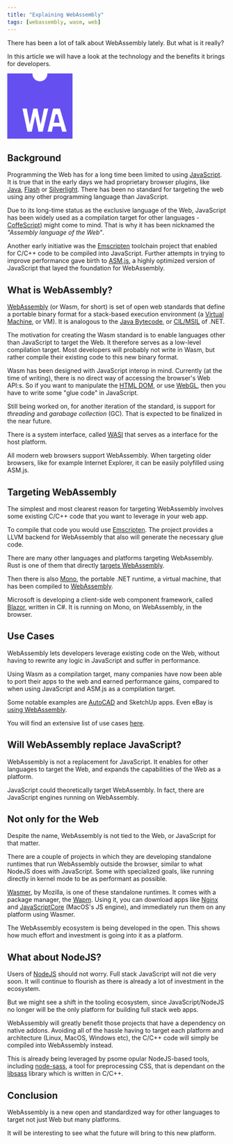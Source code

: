 ```yaml
---
title: "Explaining WebAssembly"
tags: [webassembly, wasm, web]
---
```


There has been a lot of talk about WebAssembly lately. But what is it really?

In this article we will have a look at the technology and the benefits it brings for developers.

<img src="https://github.com/robertsundstrom/blog/blob/master/assets/wasm_logo.png?raw=true" alt="WebAssembly Logo" width="150"/>

## Background

Programming the Web has for a long time been limited to using [JavaScript](https://en.wikipedia.org/wiki/JavaScript). It is true that in the early days we had proprietary browser plugins, like [Java](https://en.wikipedia.org/wiki/Java_(programming_language)), [Flash](https://en.wikipedia.org/wiki/Adobe_Flash) or [Silverlight](https://en.wikipedia.org/wiki/Microsoft_Silverlight). There has been no standard for targeting the web using any other programming language than JavaScript.

Due to its long-time status as the exclusive language of the Web, JavaScript has been widely used as a compilation target for other languages - [CoffeScript](https://en.wikipedia.org/wiki/CoffeeScript)) might come to mind. That is why it has been nicknamed the *"Assembly language of the Web"*.

Another early initiative was the [Emscripten](https://en.wikipedia.org/wiki/Emscripten) toolchain project that enabled for C/C++ code to be compiled into JavaScript. Further attempts in trying to improve  performance gave birth to [ASM.js](https://en.wikipedia.org/wiki/Asm.js), a highly optimized version of JavaScript that layed the foundation for WebAssembly.

## What is WebAssembly?

[WebAssembly](https://en.wikipedia.org/wiki/WebAssembly) (or Wasm, for short) is set of open web standards that define a portable binary format for a stack-based execution environment (a [Virtual Machine](https://en.wikipedia.org/wiki/Virtual_Machine), or VM). It is analogous to the [Java Bytecode](https://en.wikipedia.org/wiki/Java_Bytecode), or [CIL/MSIL](https://en.wikipedia.org/wiki/Common_Intermediate_Language) of .NET.

The motivation for creating the Wasm standard is to enable languages other than JavaScript to target the Web. It therefore serves as a low-level compilation target. Most developers will probably not write in Wasm, but rather compile their existing code to this new binary format.

Wasm has been designed with JavaScript interop in mind. Currently (at the time of writing), there is no direct way of accessing the browser's Web API:s. So if you want to manipulate the [HTML DOM](https://en.wikipedia.org/wiki/Document_Object_Model), or use [WebGL](https://en.wikipedia.org/wiki/WebGL), then you have to write some "glue code" in JavaScript.

Still being worked on, for another iteration of the standard, is support for *threading* and *garabage collection* (GC). That is expected to be finalized in the near future.

There is a system interface, called [WASI](https://wasi.dev/) that serves as a interface for the host platform.

All modern web browsers support WebAssembly. When targeting older browsers, like for example Internet Explorer, it can be easily polyfilled using ASM.js.

## Targeting WebAssembly

The simplest and most clearest reason for targeting WebAssembly involves some existing C/C++ code that you want to leverage in your web app.

To compile that code you would use [Emscripten](https://emscripten.org/). The project provides a LLVM backend for WebAssembly that also will generate the necessary glue code.

There are many other languages and platforms targeting WebAssembly. Rust is one of them that directly [targets WebAssembly](https://rustwasm.github.io/).

Then there is also [Mono](https://www.mono-project.com/), the portable .NET runtime, a virtual machine, that has been compiled to [WebAssembly](https://www.mono-project.com/news/2017/08/09/hello-webassembly/). 

Microsoft is developing a client-side web component framework, called [Blazor](http://www.blazor.net/), written in C#. It is running on Mono, on WebAssembly, in the browser.

## Use Cases

WebAssembly lets developers leverage existing code on the Web, without having to rewrite any logic in JavaScript and suffer in performance.

Using Wasm as a compilation target, many companies have now been able to port their apps to the web and earned performance gains, compared to when using JavaScript and ASM.js as a compilation target.

Some notable examples are [AutoCAD](https://www.infoq.com/presentations/autocad-webassembly) and SketchUp apps. Even eBay is [using WebAssembly](https://www.ebayinc.com/stories/blogs/tech/webassembly-at-ebay-a-real-world-use-case/).

You will find an extensive list of use cases [here](https://webassembly.org/docs/use-cases/).


## Will WebAssembly replace JavaScript?

WebAssembly is not a replacement for JavaScript. It enables for other languages to target the Web, and expands the capabilities of the Web as a platform.

JavaScript could theoretically target WebAssembly. In fact, there are JavaScript engines running on WebAssembly.

## Not only for the Web

Despite the name, WebAssembly is not tied to the Web, or JavaScript for that matter.

There are a couple of projects in which they are developing standalone runtimes that run WebAssembly outside the browser, similar to what NodeJS does with JavaScript. Some with specialized goals, like running directly in kernel mode to be as performant as possible.

[Wasmer](https://wasmer.io/), by Mozilla, is one of these standalone runtimes. It comes with a package manager, the [Wapm](https://wapm.io/). Using it, you can download apps like [Nginx](https://en.wikipedia.org/wiki/Nginx) and [JavaScriptCore](https://en.wikipedia.org/wiki/WebKit#JavaScriptCore) (MacOS's JS engine), and immediately run them on any platform using Wasmer.

The WebAssembly ecosystem is being developed in the open. This shows how much effort and investment is going into it as a platform.

## What about NodeJS?

Users of [NodeJS](https://nodejs.org/) should not worry. Full stack JavaScript will not die very soon. It will continue to flourish as there is already a lot of investment in the ecosystem.

But we might see a shift in the tooling ecosystem, since JavaScript/NodeJS no longer will be the only platform for building full stack web apps.

WebAssembly will greatly benefit those projects that have a dependency on native addons. Avoiding all of the hassle having to target each platform and architecture (Linux, MacOS, Windows etc), the C/C++ code will simply be compiled into WebAssembly instead.

This is already being leveraged by psome opular NodeJS-based tools, including [node-sass](https://github.com/sass/node-sass), a tool for preprocessing CSS, that is dependant on the [libsass](https://sass-lang.com/libsass) library which is written in C/C++.

## Conclusion

WebAssembly is a new open and standardized way for other languages to target not just Web but many platforms.

It will be interesting to see what the future will bring to this new platform.
